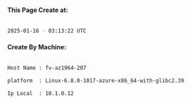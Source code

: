 
   
#### This Page Create at:

```bash

2025-01-16 - 03:13:22 UTC

```

#### Create By Machine:

```bash

Host Name : fv-az1964-207

platform  : Linux-6.8.0-1017-azure-x86_64-with-glibc2.39

Ip Local  : 10.1.0.12

```

